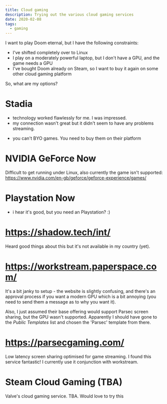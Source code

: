 ```yaml
---
title: Cloud gaming
description: Trying out the various cloud gaming services
date: 2020-02-08
tags:
  - gaming
---
```


I want to play Doom eternal, but I have the following constraints:
- I've shifted completely over to Linux
- I play on a moderately powerful laptop, but I don't have a GPU, and the game needs a GPU
- I've bought Doom already on Steam, so I want to buy it again on some other cloud gaming platform

So, what are my options?

# Stadia

+ technology worked flawlessly for me. I was impressed.
+ my connection wasn't great but it didn't seem to have any problems streaming.
- you can't BYO games. You need to buy them on their platform

# NVIDIA GeForce Now

Difficult to get running under Linux, also currently the game isn't supported: https://www.nvidia.com/en-gb/geforce/geforce-experience/games/


# Playstation Now

+ i hear it's good, but you need an Playstation? :)

# https://shadow.tech/int/

Heard good things about this but it's not available in my country (yet).

# https://workstream.paperspace.com/

It's a bit janky to setup - the website is slightly confusing, and there's an approval process if you want a modern GPU which is a bit annoying (you need to send them a message as to why you want it).

Also, I just assumed their base offering would support Parsec screen sharing, but the GPU wasn't supported. Apparently I should have gone to the _Public Templates_ list and chosen the 'Parsec' template from there.

# https://parsecgaming.com/

Low latency screen sharing optimised for game streaming. I found this service fantastic! I currently use it conjunction with workstream. 

# Steam Cloud Gaming (TBA)

Valve's cloud gaming service. TBA. Would love to try this